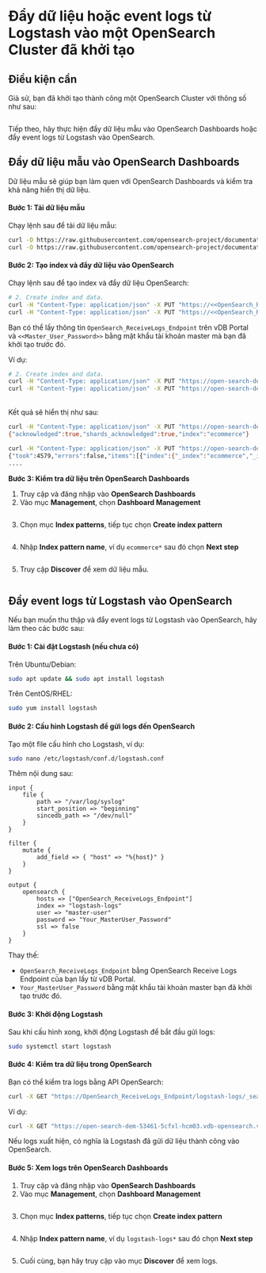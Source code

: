 # Đẩy dữ liệu hoặc event logs từ Logstash vào một OpenSearch Cluster đã khởi tạo

## Điều kiện cần

Giả sử, bạn đã khởi tạo thành công một OpenSearch Cluster với thông số như sau:&#x20;

<figure><img src="../../../.gitbook/assets/opensearch5.png" alt=""><figcaption></figcaption></figure>

Tiếp theo, hãy thực hiện đẩy dữ liệu mẫu vào OpenSearch Dashboards hoặc đẩy event logs từ Logstash vào OpenSearch.

## **Đẩy dữ liệu mẫu vào OpenSearch Dashboards**

Dữ liệu mẫu sẽ giúp bạn làm quen với OpenSearch Dashboards và kiểm tra khả năng hiển thị dữ liệu.

#### **Bước 1: Tải dữ liệu mẫu**

Chạy lệnh sau để tải dữ liệu mẫu:

```bash
curl -O https://raw.githubusercontent.com/opensearch-project/documentation-website/2.19/assets/examples/ecommerce-field_mappings.json
curl -O https://raw.githubusercontent.com/opensearch-project/documentation-website/2.19/assets/examples/ecommerce.ndjson
```

#### **Bước 2: Tạo index và đẩy dữ liệu vào OpenSearch**

Chạy lệnh sau để tạo index và đẩy dữ liệu OpenSearch:

```bash
# 2. Create index and data.
curl -H "Content-Type: application/json" -X PUT "https://<<OpenSearch_ReceiveLogs_Endpoint>>/ecommerce" -k -H "Authorization: Basic $(echo -n 'master-user:<<Master_User_Password>>' | base64)" --data-binary "@ecommerce-field_mappings.json"
curl -H "Content-Type: application/json" -X PUT "https://<<OpenSearch_ReceiveLogs_Endpoint>>/ecommerce/_bulk" -k -H "Authorization: Basic $(echo -n 'master-user:<<Master_User_Password>>' | base64)" --data-binary "@ecommerce.ndjson"
```

Bạn có thể lấy thông tin `OpenSearch_ReceiveLogs_Endpoint` trên vDB Portal và `<<Master_User_Password>>` bằng mật khẩu tài khoản master mà bạn đã khởi tạo trước đó.

Ví dụ:&#x20;

```bash
# 2. Create index and data.
curl -H "Content-Type: application/json" -X PUT "https://open-search-dem-53461-5cfxl-hcm03.vdb-opensearch.vngcloud.vn:9200/ecommerce" -k -H "Authorization: Basic $(echo -n 'master-user:123456789aA@' | base64)" --data-binary "@ecommerce-field_mappings.json"
curl -H "Content-Type: application/json" -X PUT "https://open-search-dem-53461-5cfxl-hcm03.vdb-opensearch.vngcloud.vn:9200/ecommerce/_bulk" -k -H "Authorization: Basic $(echo -n 'master-user:123456789aA@' | base64)" --data-binary "@ecommerce.ndjson"
```

[\
](https://liemnt5-cidr-11430-2ue3z-hcm03.vdb-opensearch.vngcloud.tech)Kết quả sẽ hiển thị như sau:&#x20;

```bash
curl -H "Content-Type: application/json" -X PUT "https://open-search-dem-53461-5cfxl-hcm03.vdb-opensearch.vngcloud.vn:9200/ecommerce" -k -H "Authorization: Basic $(echo -n 'master-user:123456789aA@' | base64)" --data-binary "@ecommerce-field_mappings.json"
{"acknowledged":true,"shards_acknowledged":true,"index":"ecommerce"}

curl -H "Content-Type: application/json" -X PUT "https://open-search-dem-53461-5cfxl-hcm03.vdb-opensearch.vngcloud.vn:9200/ecommerce/_bulk" -k -H "Authorization: Basic $(echo -n 'master-user:123456789aA@' | base64)" --data-binary "@ecommerce.ndjson"
{"took":4579,"errors":false,"items":[{"index":{"_index":"ecommerce","_id":"0","_version":1,"result":"created","_shards":{"total":2,"successful":2,"failed":0},"_seq_no":0,"_primary_term":1,"status":201}},{"index":{"_index":"ecommerce","_id":"1","_version":1,"result":"created","_shards":{"total":2,"successful":2,"failed":0},"_seq_no":1,"_primary_term":1,"status":201}},{"index":{"_index":"ecommerce","_id":"2","_version":1,"result":"created","_shards":{"total":2,"successful":2,"failed":0},"_seq_no":2,"_primary_term":1,"status":201}},{"index":{"_index":"ecommerce","_id":"3","_version":1,"result":"created","_shards":{"total":2,"successful":2,"failed":0},"_seq_no":3,"_primary_term":1,"status":201}},{"index":{"_index":"ecommerce","_id":"4","_version":1,"result":"created","_shards":{"total":2,"successful":2,"failed":0},"_seq_no":4,"_primary_term":1,"status":201}},{"index":{"_index":"ecommerce","_id":"5","_version":1,"result":"created","_shards":{"total":2,"successful":2,"failed":0},"_seq_no":5,"_primary_term":1,"status":201}},{"index":{"_index":"ecommerce","_id":"6","_version":1,"result":"created","_shards":{"total":2,"successful":2,"failed":0},"_seq_no":6,"_primary_term":1,"status":201}},{"index":{"_index":"ecommerce","_id":"7","_version":1,"result":"created","_shards":{"total":2,"successful":2,"failed":0},"_seq_no":7,"_primary_term":1,"status":201}},{"index":{"_index":"ecommerce","_id":"8","_version":1,"result":"created","_shards":{"total":2,"successful":2,"failed":0},"_seq_no":8,"_primary_term":1,"status":2...
....
```

**Bước 3: Kiểm tra dữ liệu trên OpenSearch Dashboards**

1. Truy cập và đăng nhập vào **OpenSearch Dashboards**
2. Vào mục **Management**, chọn **Dashboard Management**&#x20;

<figure><img src="../../../.gitbook/assets/image (7).png" alt=""><figcaption></figcaption></figure>

3. Chọn mục **Index patterns**, tiếp tục chọn **Create index pattern**

<figure><img src="../../../.gitbook/assets/image (8).png" alt=""><figcaption></figcaption></figure>

4. Nhập **Index pattern name**, ví dụ `ecommerce*` sau đó chọn **Next step**

<figure><img src="../../../.gitbook/assets/image (5) (1).png" alt=""><figcaption></figcaption></figure>

5. Truy cập **Discover** để xem dữ liệu mẫu.

<figure><img src="../../../.gitbook/assets/image (6).png" alt=""><figcaption></figcaption></figure>

## **Đẩy event logs từ Logstash vào OpenSearch**

Nếu bạn muốn thu thập và đẩy event logs từ Logstash vào OpenSearch, hãy làm theo các bước sau:

#### **Bước 1: Cài đặt Logstash (nếu chưa có)**

Trên Ubuntu/Debian:

```bash
sudo apt update && sudo apt install logstash
```

Trên CentOS/RHEL:

```bash
sudo yum install logstash
```

#### **Bước 2: Cấu hình Logstash để gửi logs đến OpenSearch**

Tạo một file cấu hình cho Logstash, ví dụ:

```bash
sudo nano /etc/logstash/conf.d/logstash.conf
```

Thêm nội dung sau:

```editorconfig
input {
    file {
        path => "/var/log/syslog"
        start_position => "beginning"
        sincedb_path => "/dev/null"
    }
}

filter {
    mutate {
        add_field => { "host" => "%{host}" }
    }
}

output {
    opensearch {
        hosts => ["OpenSearch_ReceiveLogs_Endpoint"]
        index => "logstash-logs"
        user => "master-user"  
        password => "Your_MasterUser_Password"  
        ssl => false 
    }
}
```

Thay thế:

* `OpenSearch_ReceiveLogs_Endpoint` bằng OpenSearch Receive Logs Endpoint của bạn lấy từ vDB Portal.
* `Your_MasterUser_Password` bằng mật khẩu tài khoản master bạn đã khởi tạo trước đó.

#### **Bước 3: Khởi động Logstash**

Sau khi cấu hình xong, khởi động Logstash để bắt đầu gửi logs:

```bash
sudo systemctl start logstash
```

#### **Bước 4: Kiểm tra dữ liệu trong OpenSearch**

Bạn có thể kiểm tra logs bằng API OpenSearch:

```bash
curl -X GET "https://OpenSearch_ReceiveLogs_Endpoint/logstash-logs/_search?pretty" -k -H "Authorization: Basic $(echo -n 'master-user:Your_MasterUser_Password' | base64)"
```

Ví dụ:

```bash
curl -X GET "https://open-search-dem-53461-5cfxl-hcm03.vdb-opensearch.vngcloud.vn:9200/logstash-logs/_search?pretty" -k -H "Authorization: Basic $(echo -n 'master-user:123456789aA@' | base64)"
```

Nếu logs xuất hiện, có nghĩa là Logstash đã gửi dữ liệu thành công vào OpenSearch.

#### **Bước 5: Xem logs trên OpenSearch Dashboards**

1. Truy cập và đăng nhập vào **OpenSearch Dashboards**
2. Vào mục **Management**, chọn **Dashboard Management**&#x20;

<figure><img src="../../../.gitbook/assets/image (7).png" alt=""><figcaption></figcaption></figure>

3. Chọn mục **Index patterns**, tiếp tục chọn **Create index pattern**

<figure><img src="../../../.gitbook/assets/image (8).png" alt=""><figcaption></figcaption></figure>

4. Nhập **Index pattern name**, ví dụ `logstash-logs*` sau đó chọn **Next step**

<figure><img src="../../../.gitbook/assets/image (9).png" alt=""><figcaption></figcaption></figure>

5. Cuối cùng, bạn hãy truy cập vào mục **Discover** để xem logs.
